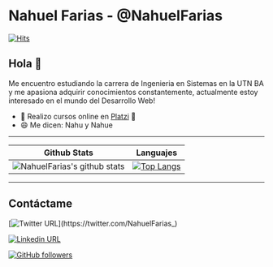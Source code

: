 # Nahuel Farias - @NahuelFarias
[![Hits](https://hits.seeyoufarm.com/api/count/incr/badge.svg?url=https%3A%2F%2Fgithub.com%2FNahuelFarias%2FNahuelFarias&count_bg=%2379C83D&title_bg=%23555555&icon=github.svg&icon_color=%23E7E7E7&title=hits&edge_flat=false)](https://hits.seeyoufarm.com)
## Hola 👋
Me encuentro estudiando la carrera de Ingenieria en Sistemas en la UTN BA y me apasiona adquirir conocimientos constantemente, actualmente estoy interesado en el mundo del Desarrollo Web!

- 📖 Realizo cursos online en [Platzi](https://platzi.com/ "Platzi")  💚
- 😄 Me dicen: Nahu y Nahue

------------
| Github Stats | Languajes |
|---|---
| ![NahuelFarias's github stats](https://github-readme-stats.vercel.app/api?username=NahuelFarias&show_icons=true&theme=tokyonight) | [![Top Langs](https://github-readme-stats.vercel.app/api/top-langs/?username=NahuelFarias&layout=compact)](https://github.com/NahuelFarias/github-readme-stats) |

------------

## Contáctame
[![Twitter URL](https://img.shields.io/twitter/url?label=Follow%20%40NahuelFarias_&style=social&url=https%3A%2F%2Ftwitter.com%2FNahuelFarias_)](https://twitter.com/NahuelFarias_)

[![Linkedin URL](https://img.shields.io/twitter/url?label=Linkedin&logo=linkedin&style=social&url=https%3A%2F%2Fwww.linkedin.com%2Fin%2Fnahuelfarias-%2F)](https://www.linkedin.com/in/nahuelfarias-/)

[![GitHub followers](https://img.shields.io/github/followers/NahuelFarias?label=Follow&style=social)](https://github.com/NahuelFarias)

